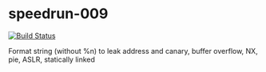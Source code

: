 # speedrun-009

[![Build Status](https://travis-ci.com/o-o-overflow/dc2019q-speedrun-009.svg?token=6XM5nywRvLrMFwxAsXj3&branch=master)](https://travis-ci.com/o-o-overflow/dc2019q-speedrun-009)

Format string (without %n) to leak address and canary, buffer overflow, NX, pie, ASLR, statically linked
 
